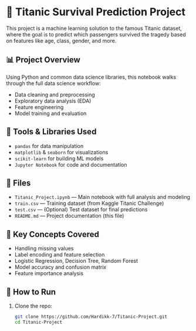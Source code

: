 # 🚢 Titanic Survival Prediction Project

This project is a machine learning solution to the famous Titanic dataset, where the goal is to predict which passengers survived the tragedy based on features like age, class, gender, and more.

## 📊 Project Overview

Using Python and common data science libraries, this notebook walks through the full data science workflow:
- Data cleaning and preprocessing
- Exploratory data analysis (EDA)
- Feature engineering
- Model training and evaluation

## 🧰 Tools & Libraries Used

- `pandas` for data manipulation
- `matplotlib` & `seaborn` for visualizations
- `scikit-learn` for building ML models
- `Jupyter Notebook` for code and documentation

## 📁 Files

- `Titanic_Project.ipynb` — Main notebook with full analysis and modeling
- `train.csv` — Training dataset (from Kaggle Titanic Challenge)
- `test.csv` — (Optional) Test dataset for final predictions
- `README.md` — Project documentation (this file)

## 🧠 Key Concepts Covered

- Handling missing values
- Label encoding and feature selection
- Logistic Regression, Decision Tree, Random Forest
- Model accuracy and confusion matrix
- Feature importance analysis

## 📌 How to Run

1. Clone the repo:
   ```bash
   git clone https://github.com/Hardikk-7/Titanic-Project.git
   cd Titanic-Project
